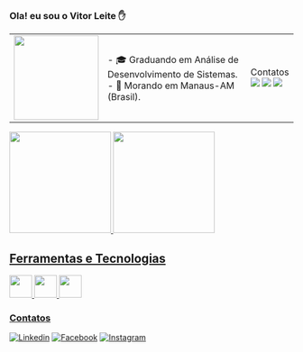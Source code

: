 ### <td>Ola! eu sou o Vitor Leite ✋</br>

<table>
  <tr>
    <td><img  width="150" height="150" src='https://user-images.githubusercontent.com/121319459/226215339-ea8a2f78-324a-451f-97d2-966d8604ae6b.png'/></td>
    <td>
   - 🎓 Graduando em Análise de Desenvolvimento de Sistemas.</br>
   - 📍 Morando em Manaus-AM (Brasil).</br>  
   </td>

<td>
Contatos
  
  <div>
<a href="https://www.linkedin.com/in/vitor-leite-b3189823b/" target="_blank"><img src="https://img.shields.io/badge/LinkedIn-0077B5?style=for-the-badge&logo=linkedin&logoColor=white" target="_blank"></a>
<a href="https://www.instagram.com/viitorleitee/" target="_blank"><img src="https://img.shields.io/badge/Instagram-E4405F?style=for-the-badge&logo=instagram&logoColor=white" target="_blank"></a>
<a href="https://www.facebook.com/profile.php?id=100072651907205" target="_blank"><img src="https://img.shields.io/badge/Facebook-1877F2?style=for-the-badge&logo=facebook&logoColor=white" target="_blank"></a>   
</div>


</td>
</tr>
</table>

<div>
<a href="https://github.com/VitorLt">
<img height="180em" src="https://github-readme-stats.vercel.app/api/top-langs/?username=VitorLt&layout=compact&langs_count=7&theme=dracula"/>
<img height="180em" src="https://github-readme-stats.vercel.app/api?username=VitorLt&show_icons=true&theme=dracula&include_all_commits=true&count_private=true"/>
</div>

## Ferramentas e Tecnologias

<img src="https://cdn.jsdelivr.net/gh/devicons/devicon/icons/html5/html5-plain-wordmark.svg" width="40" height="40"/> <img src="https://cdn.jsdelivr.net/gh/devicons/devicon/icons/css3/css3-plain-wordmark.svg" width="40" height="40"/> <img src="https://cdn.jsdelivr.net/gh/devicons/devicon/icons/javascript/javascript-plain.svg" width="40" height="40"/>
          
          
          
    
### Contatos
    
[![Linkedin]( https://img.shields.io/badge/LinkedIn-0077B5?style=for-the-badge&logo=linkedin&logoColor=white )](https://www.linkedin.com/in/vitor-leite-b3189823b/)
[![Facebook]( https://img.shields.io/badge/Facebook-1877F2?style=for-the-badge&logo=facebook&logoColor=white )](https://www.facebook.com/profile.php?id=100072651907205)
[![Instagram]( https://img.shields.io/badge/Instagram-E4405F?style=for-the-badge&logo=instagram&logoColor=white )](https://www.instagram.com/viitorleitee/)</div>
